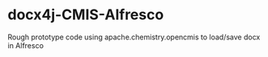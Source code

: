 docx4j-CMIS-Alfresco
====================

Rough prototype code using apache.chemistry.opencmis to load/save docx in Alfresco
